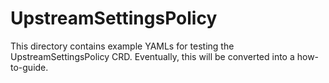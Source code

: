 # UpstreamSettingsPolicy

This directory contains example YAMLs for testing the UpstreamSettingsPolicy CRD. Eventually, this will be converted
into a how-to-guide.

